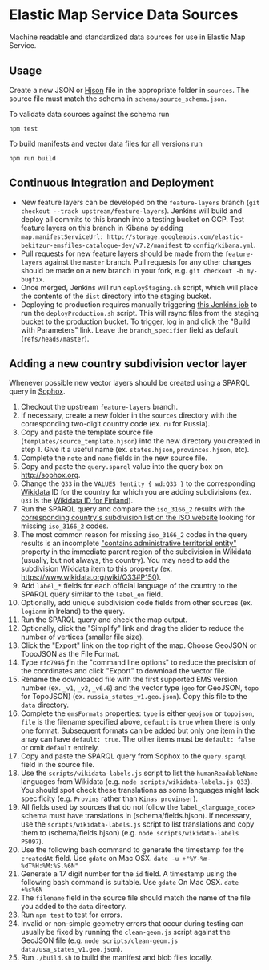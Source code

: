 # Elastic Map Service Data Sources

Machine readable and standardized data sources for use in Elastic Map Service.

## Usage

Create a new JSON or [Hjson](http://hjson.org) file in the appropriate folder in `sources`. The source file must match the schema in `schema/source_schema.json`.

To validate data sources against the schema run

```node
npm test
```

To build manifests and vector data files for all versions run

```node
npm run build
```

## Continuous Integration and Deployment

- New feature layers can be developed on the `feature-layers` branch (`git checkout --track upstream/feature-layers`). Jenkins will build and deploy all commits to this branch into a testing bucket on GCP. Test feature layers on this branch in Kibana by adding `map.manifestServiceUrl: http://storage.googleapis.com/elastic-bekitzur-emsfiles-catalogue-dev/v7.2/manifest` to `config/kibana.yml`. 
- Pull requests for new feature layers should be made from the `feature-layers` against the `master` branch. Pull requests for any other changes should be made on a new branch in your fork, e.g. `git checkout -b my-bugfix`.
- Once merged, Jenkins will run `deployStaging.sh` script, which will place the contents of the `dist` directory into the staging bucket.
- Deploying to production requires manually triggering [this Jenkins job](https://kibana-ci.elastic.co/job/elastic+ems-file-service+deploy/) to run the `deployProduction.sh` script. This will rsync files from the staging bucket to the production bucket. To trigger, log in and click the "Build with Parameters" link. Leave the `branch_specifier` field as default (`refs/heads/master`).

## Adding a new country subdivision vector layer

Whenever possible new vector layers should be created using a SPARQL query in [Sophox](http://sophox.org). 

1. Checkout the upstream `feature-layers` branch.
1. If necessary, create a new folder in the `sources` directory with the corresponding two-digit country code (ex. `ru` for Russia).
1. Copy and paste the template source file (`templates/source_template.hjson`) into the new directory you created in step 1. Give it a useful name (ex. `states.hjson`, `provinces.hjson`, etc).
1. Complete the `note` and `name` fields in the new source file. 
1. Copy and paste the `query.sparql` value into the query box on http://sophox.org. 
1. Change the `Q33` in the `VALUES ?entity { wd:Q33 }` to the corresponding [Wikidata](https://www.wikidata.org) ID for the country for which you are adding subdivisions (ex. `Q33` is the [Wikidata ID for Finland](https://www.wikidata.org/wiki/Q33)).
1. Run the SPARQL query and compare the `iso_3166_2` results with the [corresponding country's subdivision list on the ISO website](https://www.iso.org/obp/ui/#search) looking for missing `iso_3166_2` codes.
1. The most common reason for missing `iso_3166_2` codes in the query results is an incomplete ["contains administrative territorial entity"](https://www.wikidata.org/wiki/Property:P150) property in the immediate parent region of the subdivision in Wikidata (usually, but not always, the country). You may need to add the subdivision Wikidata item to this property (ex. https://www.wikidata.org/wiki/Q33#P150).
1. Add `label_*` fields for each official language of the country to the SPARQL query similar to the `label_en` field.
1. Optionally, add unique subdivision code fields from other sources (ex. `logianm` in Ireland) to the query.
1. Run the SPARQL query and check the map output.
1. Optionally, click the "Simplify" link and drag the slider to reduce the number of vertices (smaller file size). 
1. Click the "Export" link on the top right of the map. Choose GeoJSON or TopoJSON as the File Format. 
1. Type `rfc7946` ƒin the "command line options" to reduce the precision of the coordinates and click "Export" to download the vector file.
1. Rename the downloaded file with the first supported EMS version number (ex. `_v1`, `_v2`, `_v6.6`) and the vector type (`geo` for GeoJSON, `topo` for TopoJSON) (ex. `russia_states_v1.geo.json`). Copy this file to the `data` directory. 
1. Complete the `emsFormats` properties: `type` is either `geojson` or `topojson`, `file` is the filename specified above, `default` is `true` when there is only one format. Subsequent formats can be added but only one item in the array can have `default: true`. The other items must be `default: false` or omit `default` entirely.
1. Copy and paste the SPARQL query from Sophox to the `query.sparql` field in the source file.
1. Use the `scripts/wikidata-labels.js` script to list the `humanReadableName` languages from Wikidata (e.g. `node scripts/wikidata-labels.js Q33`). You should spot check these translations as some languages might lack specificity (e.g. `Provins` rather than `Kinas provinser`).
1. All fields used by sources that do not follow the `label_<language_code>`  schema must have translations in (schema/fields.hjson). If necessary, use the `scripts/wikidata-labels.js` script to list translations and copy them to (schema/fields.hjson) (e.g. `node scripts/wikidata-labels P5097`).
1. Use the following bash command to generate the timestamp for the `createdAt` field. Use `gdate` on Mac OSX.
`date -u +"%Y-%m-%dT%H:%M:%S.%6N"`
1. Generate a 17 digit number for the `id` field. A timestamp using the following bash command is suitable. Use `gdate` On Mac OSX. 
`date +%s%6N` 
1. The `filename` field in the source file should match the name of the file you added to the `data` directory.
1. Run `npm test` to test for errors.
1. Invalid or non-simple geometry errors that occur during testing can usually be fixed by running the `clean-geom.js` script against the GeoJSON file (e.g. `node scripts/clean-geom.js data/usa_states_v1.geo.json`).
1. Run `./build.sh` to build the manifest and blob files locally.
